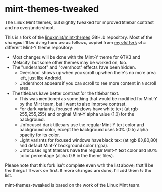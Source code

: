# mint-themes-tweaked
The Linux Mint themes, but slightly tweaked for improved titlebar contrast and no over/undershoot.

This is a fork of the [linuxmint/mint-themes](https://github.com/linuxmint/mint-themes) GitHub repository. Most of the changes I'll be doing here are as follows, copied from [my old fork](https://github.com/DrewNaylor/mint-y-theme-tweaked) of a different Mint-Y theme repository:

- Most changes will be done with the Mint-Y theme for GTK3 and Metacity, but some other themes may be worked on, too.
- The "undershoot" and "overshoot" effects have been hidden.
  - Overshoot shows up when you scroll up when there's no more area left, just like Android.
  - Undershoot appears if you can scroll to see more content in a scroll area.
- The titlebars have better contrast for the titlebar text.
  - This was mentioned as something that would be modified for Mint-Y by the Mint team, but I want to also improve contrast.
  - For dark variants, focused windows have white text (at rgb 255,255,255) and original Mint-Y alpha value (1.0) for the background.
  - Unfocused dark titlebars use the regular Mint-Y text color and background color, except the background uses 50% (0.5) alpha opacity for its color.
  - Light variants for focused windows have black text (at rgb 80,80,80) and default Mint-Y background color (rgba).
  - Unfocused light titlebars have the regular Mint-Y text color and 80% color percentage (alpha 0.8 in the theme files).
  
Please note that this fork isn't complete even with the list above; that'll be the things I'll work on first. If more changes are done, I'll add them to the list.

mint-themes-tweaked is based on the work of the Linux Mint team.
